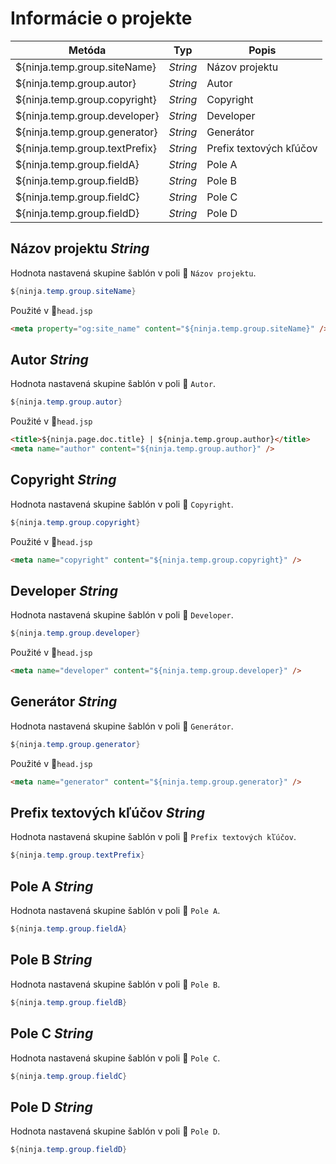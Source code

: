 # Informácie o projekte
| Metóda | Typ | Popis |
| --- | --- | --- |
| ${ninja.temp.group.siteName} | *String* |  Názov projektu |
| ${ninja.temp.group.autor} | *String* | Autor |
| ${ninja.temp.group.copyright} | *String* | Copyright |
| ${ninja.temp.group.developer} | *String* | Developer |
| ${ninja.temp.group.generator} | *String* | Generátor |
| ${ninja.temp.group.textPrefix} | *String* | Prefix textových kľúčov |
| ${ninja.temp.group.fieldA} | *String* | Pole A |
| ${ninja.temp.group.fieldB} | *String* | Pole B |
| ${ninja.temp.group.fieldC} | *String* | Pole C |
| ${ninja.temp.group.fieldD} | *String* | Pole D |

## Názov projektu *String*
Hodnota nastavená skupine šablón v poli :european_castle: `Názov projektu`.

```java
${ninja.temp.group.siteName}
```

Použité v :ghost:<code>head.jsp</code>
```html
<meta property="og:site_name" content="${ninja.temp.group.siteName}" />
```

## Autor *String*
Hodnota nastavená skupine šablón v poli :european_castle: `Autor`.

```java
${ninja.temp.group.autor}
```

Použité v :ghost:<code>head.jsp</code>
```html
<title>${ninja.page.doc.title} | ${ninja.temp.group.author}</title>
<meta name="author" content="${ninja.temp.group.author}" />
```

## Copyright *String*
Hodnota nastavená skupine šablón v poli :european_castle: `Copyright`.

```java
${ninja.temp.group.copyright}
```

Použité v :ghost:<code>head.jsp</code>
```html
<meta name="copyright" content="${ninja.temp.group.copyright}" />
```

## Developer *String*
Hodnota nastavená skupine šablón v poli :european_castle: `Developer`.

```java
${ninja.temp.group.developer}
```

Použité v :ghost:<code>head.jsp</code>
```html
<meta name="developer" content="${ninja.temp.group.developer}" />
```

## Generátor *String*
Hodnota nastavená skupine šablón v poli :european_castle: `Generátor`.

```java
${ninja.temp.group.generator}
```

Použité v :ghost:<code>head.jsp</code>
```html
<meta name="generator" content="${ninja.temp.group.generator}" />
```

## Prefix textových kľúčov *String*
Hodnota nastavená skupine šablón v poli :european_castle: `Prefix textových kľúčov`.

```java
${ninja.temp.group.textPrefix}
```

## Pole A *String*
Hodnota nastavená skupine šablón v poli :european_castle: `Pole A`.

```java
${ninja.temp.group.fieldA}
```

## Pole B *String*
Hodnota nastavená skupine šablón v poli :european_castle: `Pole B`.

```java
${ninja.temp.group.fieldB}
```

## Pole C *String*
Hodnota nastavená skupine šablón v poli :european_castle: `Pole C`.

```java
${ninja.temp.group.fieldC}
```

## Pole D *String*
Hodnota nastavená skupine šablón v poli :european_castle: `Pole D`.

```java
${ninja.temp.group.fieldD}
```